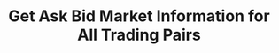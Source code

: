 ---
title: Get Ask Bid Market Information for All Trading Pairs
position_number: 19
type: get
description: /market/public/q/ticker/books
parameters:
content_markdown: Note：This method does not require a signature.
left_code_blocks:
    -
        code_block: "public void getTickerBokk() {\r\n\tString text = HttpUtil.get(URL + \"/data/api//v1/future-u/market/public/q/ticker/books?symbol=btc_usdt\");\r\n\tSystem.out.println(text);\r\n}"
        title: Java
        language: java
right_code_blocks:
    - code_block: |-
        {
         "msgInfo": {
            "code": "",
            "msg": ""
          },
          "msg": "",
          "data": [
            {
              "ap": "", //ask price
              "aq": "", //ask amount
              "bp": "", //bid price
              "bq": "", //bid amount
              "s": "", //Trading pair
              "t": 0 //Time
            }
          ],
          "code": 200
        }
      title: Response
      language: json
---